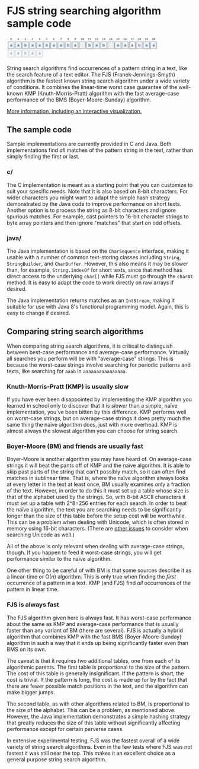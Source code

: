 # FJS string searching algorithm sample code

![animation of the algorithm finding pattern "aabaa" in text "aabaabaaba bab aaabaa"](readme/images/fjs-animation.gif)

String search algorithms find occurrences of a pattern string in a text, like the search feature of a text editor. The FJS (Franek-Jennings-Smyth) algorithm is the fastest known string search algorithm under a wide variety of conditions. It combines the linear-time worst case guarantee of the well-known KMP (Knuth-Morris-Pratt) algorithm with the fast average-case performance of the BMS (Boyer-Moore-Sunday) algorithm.

[More information, including an interactive visualization.](https://cgjennings.ca/articles/fjs/)

## The sample code

Sample implementations are currently provided in C and Java. Both implementations find *all* matches of the pattern string in the text, rather than simply finding the first or last.

### c/

The C implementation is meant as a starting point that you can customize to suit your specific needs. Note that it is also based on 8-bit characters. For wider characters you might want to adapt the simple hash strategy demonstrated by the Java code to improve performance on short texts. Another option is to process the string as 8-bit characters and ignore spurious matches. For example, cast pointers to 16-bit character strings to byte array pointers and then ignore "matches" that start on odd offsets.

### java/

The Java implementation is based on the `CharSequence` interface, making it usable with a number of common text-storing classes including `String`, `StringBuilder`, and `CharBuffer`. However, this also means it may be slower than, for example, `String.indexOf` for short texts, since that method has direct access to the underlying `char[]` while FJS must go through the `charAt` method. It is easy to adapt the code to work directly on raw arrays if desired.

The Java implementation returns matches as an `IntStream`, making it suitable for use with Java 8's functional programming model. Again, this is easy to change if desired.

## Comparing string search algorithms

When comparing string search algorithms, it is critical to distinguish between best-case performance and average-case performance. Virtually all searches you perform will be with "average-case" strings. This is because the worst-case strings involve searching for periodic patterns and texts, like searching for `aaab` in `aaaaaaaaaaaaaaaa`.

### Knuth-Morris-Pratt (KMP) is usually slow

If you have ever been disappointed by implementing the KMP algorithm you learned in school only to discover that it is *slower* than a simple, naïve implementation, you've been bitten by this difference. KMP performs well on worst-case strings, but on average-case strings it does pretty much the same thing the naïve algorithm does, just with more overhead. KMP is almost always the slowest algorithm you can choose for string search.

### Boyer-Moore (BM) and friends are usually fast

Boyer-Moore is another algorithm you may have heard of. On average-case strings it will beat the pants off of KMP and the naïve algorithm. It is able to skip past parts of the string that can't possibly match, so it can often find matches in sublinear time. That is, where the naïve algorithm always looks at every letter in the text at least once, BM usually examines only a fraction of the text. However, in order to do this it must set up a table whose size is that of the alphabet used by the strings. So, with 8-bit ASCII characters it must set up a table with 2^8=256 entries for each search. In order to beat the naïve algorithm, the text you are searching needs to be significantly longer than the size of this table before the setup cost will be worthwhile. This can be a problem when dealing with Unicode, which is often stored in memory using 16-bit characters. (There are [other issues](http://unicode.org/reports/tr15/) to consider when searching Unicode as well.)

All of the above is only relevant when dealing with average-case strings, though. If you happen to feed it worst-case strings, you will get performance similar to the naïve algorithm.

One other thing to be careful of with BM is that some sources describe it as a linear-time or O(*n*) algorithm. This is only true when finding the *first* occurrence of a pattern in a text. KMP (and FJS) find *all* occurrences of the pattern in linear time.

### FJS is always fast

The FJS algorithm given here is always fast. It has worst-case performance about the same as KMP and average-case performance that is usually faster than any variant of BM (there are several). FJS is actually a hybrid algorithm that combines KMP with the fast BMS (Boyer-Moore-Sunday) algorithm in such a way that it ends up being significantly faster even than BMS on its own.

The caveat is that it requires *two* additional tables, one from each of its algorithmic parents. The first table is proportional to the size of the pattern. The cost of this table is generally insignificant. If the pattern is short, the cost is trivial. If the pattern is long, the cost is made up for by the fact that there are fewer possible match positions in the text, and the algorithm can make bigger jumps.

The second table, as with other algorithms related to BM, is proportional to the size of the alphabet. This can be a problem, as mentioned above. However, the Java implementation demonstrates a simple hashing strategy that greatly reduces the size of this table without significantly affecting performance except for certain perverse cases.

In extensive experimental testing, FJS was the fastest overall of a wide variety of string search algorithms. Even in the few tests where FJS was not fastest it was still near the top. This makes it an excellent choice as a general purpose string search algorithm.